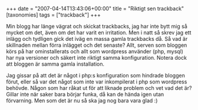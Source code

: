 +++
date = "2007-04-14T13:43:06+00:00"
title = "Riktigt sen trackback"
[taxonomies]
tags = ["trackback"]
+++

Min blogg har länge vägrat och skickat trackbacks, jag har inte bytt mig så mycket om det, även om det har varit en irritation. Men i natt så skrev jag ett inlägg och tydligen gick det iväg en massa gamla trackbacks då. Så vad är skillnaden mellan förra inlägget och det senaste? Allt, serven som bloggen körs på har ominstallerats och allt som wordpress använder (php, mysql) har nya versioner och säkert inte riktigt samma konfiguration. Notera dock att bloggen är samma gamla installation.

Jag gissar på att det är något i php:s konfiguration som hindrade bloggen förut, eller så var det något som inte var inkompilerat i php som wordpress behövde. Någon som har råkat ut för att liknade problem och vet vad det är? Gillar inte när saker bara börjar funka, då kan de hända igen utan förvarning. Men som det är nu så ska jag nog bara vara glad :) 



<small></small>
